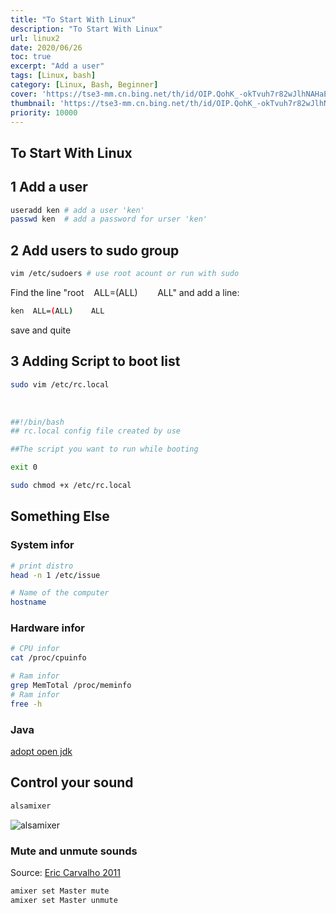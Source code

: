```yaml
---
title: "To Start With Linux"
description: "To Start With Linux"
url: linux2
date: 2020/06/26
toc: true
excerpt: "Add a user"
tags: [Linux, bash]
category: [Linux, Bash, Beginner]
cover: 'https://tse3-mm.cn.bing.net/th/id/OIP.QohK_-okTvuh7r82wJlhNAHaE9?w=465&h=180'
thumbnail: 'https://tse3-mm.cn.bing.net/th/id/OIP.QohK_-okTvuh7r82wJlhNAHaE9?w=180&h=180'
priority: 10000
---
```


## To Start With Linux

<a name="f2cMB"></a>
## 1 Add a user

```bash
useradd ken # add a user 'ken'
passwd ken  # add a password for urser 'ken'
```


<a name="iIARD"></a>
## 2 Add users to sudo group

```bash
vim /etc/sudoers # use root acount or run with sudo
```

Find the line "root    ALL=(ALL)        ALL" and add a line:
```bash
ken  ALL=(ALL)    ALL
```
save and quite


<a name="6nxWN"></a>
## 3 Adding Script to boot list

```bash
sudo vim /etc/rc.local
```
 
```bash
##!/bin/bash
## rc.local config file created by use

##The script you want to run while booting

exit 0

```

```bash
sudo chmod +x /etc/rc.local
```

## Something Else

### System infor

```bash
# print distro
head -n 1 /etc/issue

# Name of the computer
hostname
```

### Hardware infor

```bash
# CPU infor
cat /proc/cpuinfo

# Ram infor
grep MemTotal /proc/meminfo
# Ram infor
free -h
```
### Java
[adopt open jdk](https://adoptopenjdk.net/)


## Control your sound

```bash
alsamixer
```
![alsamixer](https://z3.ax1x.com/2021/10/26/5ImKIJ.png)

### Mute and unmute sounds

Source: [Eric Carvalho 2011](https://askubuntu.com/questions/26068/how-do-you-mute-from-the-command-line)

```bash
amixer set Master mute   
amixer set Master unmute
```
